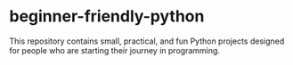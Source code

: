 # beginner-friendly-python
This repository contains small, practical, and fun Python projects designed for people who are starting their journey in programming.  
